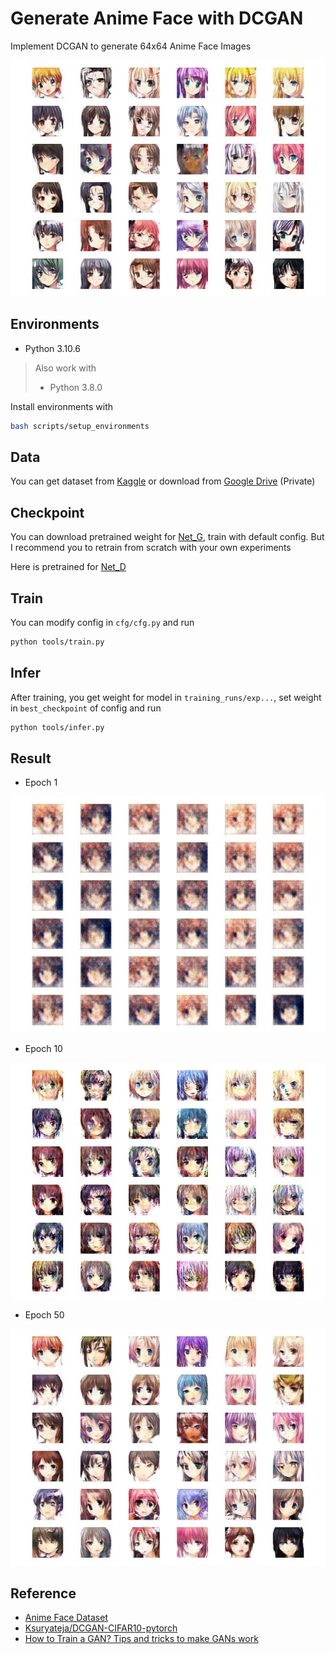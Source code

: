 # Generate Anime Face with DCGAN

Implement DCGAN to generate 64x64 Anime Face Images

![asset](./assets/sample.jpg "asset")

## Environments

- Python 3.10.6

> Also work with 
> - Python 3.8.0

Install environments with

``` bash
bash scripts/setup_environments
```

## Data

You can get dataset from [Kaggle](https://www.kaggle.com/datasets/splcher/animefacedataset) or download from [Google Drive](https://drive.google.com/file/d/1fYE2BMtw4em23u6Pv1gUkzRQ0TTCfoh6/view?usp=share_link) (Private)

## Checkpoint

You can download pretrained weight for [Net_G](https://drive.google.com/file/d/1ojU_LhRBVBkLS3Zuk1hNyTtaTies4jwm/view?usp=share_link), train with default config. But I recommend you to retrain from scratch with your own experiments

Here is pretrained for [Net_D](https://drive.google.com/file/d/1942sPF5QFrCrhAHpc59vHqCzlt7YVPEr/view?usp=share_link)

## Train

You can modify config in `cfg/cfg.py` and run

``` bash
python tools/train.py
```

## Infer

After training, you get weight for model in `training_runs/exp...`, set weight in `best_checkpoint` of config and run

``` bash
python tools/infer.py
```

## Result

- Epoch 1

![e0](./assets/sample_0.jpg "e0")

- Epoch 10

![e10](./assets/sample_10.jpg "e10")

- Epoch 50

![e50](./assets/sample_50.jpg "e50")

## Reference

- [Anime Face Dataset](https://www.kaggle.com/datasets/splcher/animefacedataset)
- [Ksuryateja/DCGAN-CIFAR10-pytorch](https://github.com/Ksuryateja/DCGAN-CIFAR10-pytorch)
- [How to Train a GAN? Tips and tricks to make GANs work](https://github.com/soumith/ganhacks)